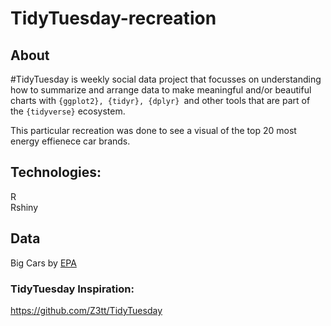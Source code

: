 # TidyTuesday-recreation

## About 
#TidyTuesday is weekly social data project that focusses on understanding how to summarize and arrange data to make meaningful and/or beautiful charts with ```{ggplot2}, {tidyr}, {dplyr} ```and other tools that are part of the ```{tidyverse}``` ecosystem. 

This particular recreation was done to see a visual of the top 20 most energy effienece car brands.

## Technologies:
R
<br/>Rshiny

## Data
Big Cars by [ EPA ](https://www.fueleconomy.gov/feg/download.shtml)



### TidyTuesday Inspiration:
https://github.com/Z3tt/TidyTuesday
